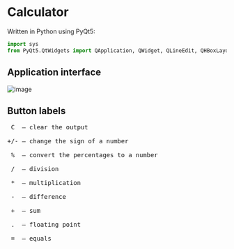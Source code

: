 # Calculator
Written in Python using PyQt5:
```python
import sys
from PyQt5.QtWidgets import QApplication, QWidget, QLineEdit, QHBoxLayout, QVBoxLayout, QPushButton]
```

## Application interface
![image](https://sun9-58.userapi.com/impg/H0D3uMVDJLNsxX7Mz5-hs3-K8WDaD4sUokr30A/3JKDeRIyOxw.jpg?size=380x257&quality=96&sign=79cf3b769570ef33b2619ac61595ad23&type=album)
## Button labels
<pre> C  — clear the output</br>
+/- — change the sign of a number</br>
 %  — convert the percentages to a number</br>
 /  — division</br>
<str> *</str>  — multiplication</br>
<str> -</str>  — difference</br>
<str> +</str>  — sum</br>
 .  — floating point</br>
 =  — equals</pre>
